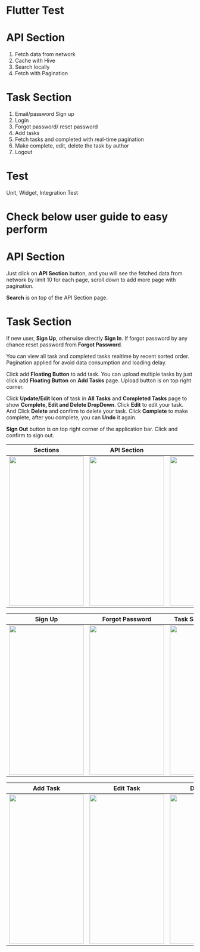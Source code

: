 # Flutter Test

# API Section
1. Fetch data from network
2. Cache with Hive
3. Search locally
4. Fetch with Pagination

# Task Section
1. Email/password Sign up
2. Login
3. Forgot password/ reset password
4. Add tasks
5. Fetch tasks and completed with real-time pagination
6. Make complete, edit, delete the task by author
7. Logout

# Test
Unit, Widget, Integration Test

# Check below user guide to easy perform

# API Section
Just click on **API Section** button, and you will see the fetched data from network by limit 10 for each page, scroll down to add more page with pagination.

**Search** is on top of the API Section page.

# Task Section
If new user, **Sign Up**, otherwise directly **Sign In**. If forgot password by any chance reset password from **Forgot Password**.

You can view all task and completed tasks realtime by recent sorted order. Pagination applied for avoid data consumption and loading delay.

Click add **Floating Button** to add task. You can upload multiple tasks by just click add **Floating Button** on **Add Tasks** page. Upload button is on top right corner.

Click **Update/Edit Icon** of task in **All Tasks** and **Completed Tasks** page to show **Complete, Edit and Delete DropDown**. Click **Edit** to edit your task. And Click **Delete** and confirm to delete your task. Click **Complete** to make complete, after you complete, you can **Undo** it again.

**Sign Out** button is on top right corner of the application bar. Click and confirm to sign out.

Sections               |  API Section               | Search               |  Login
:-------------------------:|:-------------------------:|:-------------------------:|:-------------------------:
<img src="https://user-images.githubusercontent.com/39454969/151494215-8de22e91-7b8b-4638-b3a2-113b868af5aa.jpg" width="200" height="400"/>|<img src="https://user-images.githubusercontent.com/39454969/151494230-c114fb49-1b49-459d-b4d5-1eed83e75781.jpg" width="200" height="400"/>|<img src="https://user-images.githubusercontent.com/39454969/151494232-59f2133a-94b9-419f-ab71-dc9a90c33c78.jpg" width="200" height="400"/>|<img src="https://user-images.githubusercontent.com/39454969/151494235-9128e24e-bdfb-4cbd-9c6d-1d175c42aa60.jpg" width="200" height="400"/>|

Sign Up         |  Forgot Password       |   Task Section/All Tasks               |  Completed Tasks
:-------------------------:|:-------------------------:|:-------------------------:|:-------------------------:
<img src="https://user-images.githubusercontent.com/39454969/151494237-9c4b089b-617c-4484-9223-2f00a5139b04.jpg" width="200" height="400"/>|<img src="https://user-images.githubusercontent.com/39454969/151494238-9be8b714-f512-439f-bc48-fd206284257c.jpg" width="200" height="400"/>|<img src="https://user-images.githubusercontent.com/39454969/151494239-69e1f27f-30ce-4c86-91ce-71d03d4211e5.jpg" width="200" height="400"/>|<img src="https://user-images.githubusercontent.com/39454969/151494240-c929752e-caee-4d8d-a826-18c1eb65b988.jpg" width="200" height="400"/>|


Add Task        |  Edit Task       |   Delete Task               |  Sign Out
:-------------------------:|:-------------------------:|:-------------------------:|:-------------------------:
<img src="https://user-images.githubusercontent.com/39454969/151494242-d301b2ee-e94e-44e3-9a01-3108acb9ffd6.jpg" width="200" height="400"/>|<img src="https://user-images.githubusercontent.com/39454969/151494244-14e015e7-ed74-490f-8230-47f278129d7e.jpg" width="200" height="400"/>|<img src="https://user-images.githubusercontent.com/39454969/151494247-0490afd3-dd6d-4781-b1e4-d09649a848f5.jpg" width="200" height="400"/>|<img src="https://user-images.githubusercontent.com/39454969/151494252-81a05fc3-d3d6-4e5b-98e7-6fc11d6fabdd.jpg" width="200" height="400"/>|





